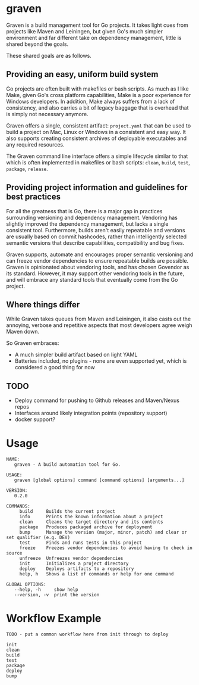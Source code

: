 # graven

Graven is a build management tool for Go projects. It takes light
cues from projects like Maven and Leiningen, but given Go's much
simpler environment and far different take on dependency management, 
little is shared beyond the goals.

These shared goals are as follows.

## Providing an easy, uniform build system

Go projects are often built with makefiles or bash scripts. As much 
as I like Make, given Go's cross platform capabilities, Make is 
a poor experience for Windows developers. In addition, Make always
suffers from a lack of consistency, and also carries a bit of 
legacy baggage that is overhead that is simply not necessary 
anymore. 

Graven offers a single, consistent artifact: `project.yaml` that
can be used to build a project on Mac, Linux or Windows in a 
consistent and easy way. It also supports creating consistent
archives of deployable executables and any required resources.

The Graven command line interface offers a simple lifecycle 
similar to that which is often implemented in makefiles or
bash scripts: `clean`, `build`, `test`, `package`, `release`.

## Providing project information and guidelines for best practices

For all the greatness that is Go, there is a major gap in practices
surrounding versioning and dependency management. Vendoring has slightly
improved the dependency management, but lacks a single consistent tool.
Furthermore, builds aren't easily repeatable and versions are usually
based on commit hashcodes, rather than intelligently selected semantic
versions that describe capabilities, compatibility and bug fixes. 

Graven supports, automate and encourages proper semantic versioning and 
can freeze vendor dependencies to ensure repeatable builds are possible. 
Graven is opinionated about vendoring tools, and has chosen Govendor as 
its standard. However, it may support other vendoring tools in the future, 
and will embrace any standard tools that eventually come from the Go
project.


## Where things differ

While Graven takes queues from Maven and Leiningen, it also casts out 
the annoying, verbose and repetitive aspects that most developers
agree weigh Maven down. 

So Graven embraces:

* A much simpler build artifact based on light YAML
* Batteries included, no plugins - none are even supported yet, 
which is considered a good thing for now

## TODO

- Deploy command for pushing to Github releases and Maven/Nexus repos
- Interfaces around likely integration points (repository support)
- docker support?

# Usage

```
NAME:
   graven - A build automation tool for Go.

USAGE:
   graven [global options] command [command options] [arguments...]

VERSION:
   0.2.0

COMMANDS:
     build     Builds the current project
     info      Prints the known information about a project
     clean     Cleans the target directory and its contents
     package   Produces packaged archive for deployment
     bump      Manage the version (major, minor, patch) and clear or set qualifier (e.g. DEV)
     test      Finds and runs tests in this project
     freeze    Freezes vendor dependencies to avoid having to check in source
     unfreeze  Unfreezes vendor dependencies
     init      Initializes a project directory
     deploy    Deploys artifacts to a repository
     help, h   Shows a list of commands or help for one command

GLOBAL OPTIONS:
   --help, -h     show help
   --version, -v  print the version
```
# Workflow Example

```
TODO - put a common workflow here from init through to deploy

init
clean
build
test
package
deploy
bump
```

